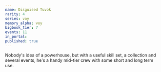 ```yaml
---
name: Disguised Tuvok
rarity: 4
series: voy
memory_alpha: voy
bigbook_tier: 7
events: 11
in_portal:
published: true
---
```


Nobody's idea of a powerhouse, but with a useful skill set, a collection and several events, he's a handy mid-tier crew with some short and long term use.
